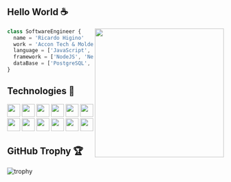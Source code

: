 <h2>Hello World ☕</h2>

<img align="right" width="300" src="https://i2.wp.com/allhtaccess.info/wp-content/uploads/2018/03/programming.gif?fit=1281%2C716&ssl=1" />

```js
class SoftwareEngineer {
  name = 'Ricardo Higino'
  work = 'Accon Tech & Molde Development';
  language = ['JavaScript', 'TypeScript', 'Python', 'SQL'];
  framework = ['NodeJS', 'NestJS', 'AdonisJS', 'Selenium'];
  dataBase = ['PostgreSQL', 'MongoDB', 'Redis'];
}
```

<h2>Technologies 💫</h2>
  <code><img height="30" src="https://cdn.jsdelivr.net/gh/devicons/devicon/icons/javascript/javascript-original.svg" /></code>
  <code><img height="30" src="https://cdn.jsdelivr.net/gh/devicons/devicon/icons/typescript/typescript-original.svg" /></code>
  <code><img height="30" src="https://cdn.jsdelivr.net/gh/devicons/devicon/icons/python/python-original.svg" /></code>
  <code><img height="30" src="https://cdn.jsdelivr.net/gh/devicons/devicon/icons/nodejs/nodejs-original.svg" /></code>
  <code><img height="30" src="https://cdn.jsdelivr.net/gh/devicons/devicon/icons/adonisjs/adonisjs-original.svg" /></code>
  <code><img height="30" src="https://cdn.jsdelivr.net/gh/devicons/devicon/icons/nestjs/nestjs-plain.svg" /></code>
  <code><img height="30" src="https://cdn.jsdelivr.net/gh/devicons/devicon/icons/selenium/selenium-original.svg" /></code>
  <code><img height="30" src="https://cdn.jsdelivr.net/gh/devicons/devicon/icons/postgresql/postgresql-original.svg" /></code>
  <code><img height="30" src="https://cdn.jsdelivr.net/gh/devicons/devicon/icons/mongodb/mongodb-original.svg" /></code>
  <code><img height="30" src="https://cdn.jsdelivr.net/gh/devicons/devicon/icons/redis/redis-original.svg" /></code>
  <code><img height="30" src="https://cdn.jsdelivr.net/gh/devicons/devicon/icons/linux/linux-original.svg" /></code>
  <code><img height="30" src="https://cdn.jsdelivr.net/gh/devicons/devicon/icons/git/git-original.svg" /></code>

  
<h2>GitHub Trophy 🏆</h2>

  ![trophy](https://github-profile-trophy.vercel.app/?username=ricardoHigino&row=1&theme=radical)
